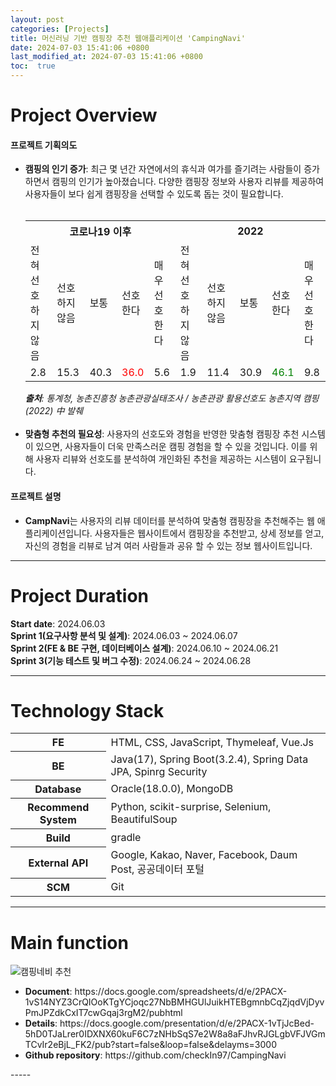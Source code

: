 ```yaml
---
layout: post
categories: [Projects]
title: 머신러닝 기반 캠핑장 추천 웹애플리케이션 'CampingNavi'
date: 2024-07-03 15:41:06 +0800
last_modified_at: 2024-07-03 15:41:06 +0800
toc:  true
---
```

<h1>Project Overview</h1>
<h4>프로젝트 기획의도</h4>
<ul>
  <li><strong>캠핑의 인기 증가</strong>: 최근 몇 년간 자연에서의 휴식과 여가를 즐기려는 사람들이 증가하면서 캠핑의 인기가 높아졌습니다. 다양한 캠핑장 정보와 사용자 리뷰를 제공하여 사용자들이 보다 쉽게 캠핑장을 선택할 수 있도록 돕는 것이 필요합니다.</li><br>
  <table>
    <tr>
      <th colspan="5">코로나19 이후</th>
      <th colspan="5">2022</th>
    </tr>
    <tr>
      <td>전혀 선호하지 않음</td>
      <td>선호하지 않음</td>
      <td>보통</td>
      <td>선호한다</td>
      <td>매우 선호한다</td>
      <td>전혀 선호하지 않음</td>
      <td>선호하지 않음</td>
      <td>보통</td>
      <td>선호한다</td>
      <td>매우 선호한다</td>
    </tr>
    <tr>
      <td>2.8</td>
      <td>15.3</td>
      <td>40.3</td>
      <td><span style="color:red">36.0</span></td>
      <td>5.6</td>
      <td>1.9</td>
      <td>11.4</td>
      <td>30.9</td>
      <td><span style="color:green">46.1</span></td>
      <td>9.8</td>
    </tr>
  </table>
  <em><strong>출처</strong>: 통계청, 농촌진흥청 농촌관광실태조사 / 농촌관광 활용선호도 농촌지역 캠핑(2022) 中 발췌</em>
  <br><br>
  <li><strong>맞춤형 추천의 필요성</strong>: 사용자의 선호도와 경험을 반영한 맞춤형 캠핑장 추천 시스템이 있으면, 사용자들이 더욱 만족스러운 캠핑 경험을 할 수 있을 것입니다. 이를 위해 사용자 리뷰와 선호도를 분석하여 개인화된 추천을 제공하는 시스템이 요구됩니다.</li>
</ul>

<h4>프로젝트 설명</h4>
<ul>
  <li><strong>CampNavi</strong>는 사용자의 리뷰 데이터를 분석하여 맞춤형 캠핑장을 추천해주는 웹 애플리케이션입니다. 사용자들은 웹사이트에서 캠핑장을 추천받고, 상세 정보를 얻고, 자신의 경험을 리뷰로 남겨 여러 사람들과 공유 할 수 있는 정보 웹사이트입니다.</li>
</ul>
<hr>
<h1>Project Duration</h1>
<span><strong>Start date</strong>: 2024.06.03</span><br>
<span><strong>Sprint 1(요구사항 분석 및 설계)</strong>: 2024.06.03 ~ 2024.06.07</span><br>
<span><strong>Sprint 2(FE & BE 구현, 데이터베이스 설계)</strong>: 2024.06.10 ~ 2024.06.21</span><br>
<span><strong>Sprint 3(기능 테스트 및 버그 수정)</strong>: 2024.06.24 ~ 2024.06.28</span><br>
<hr>
<h1>Technology Stack</h1>
<table>
  <tr>
    <th>FE</th>
    <td>HTML, CSS, JavaScript, Thymeleaf, Vue.Js</td>
  </tr>
  <tr>
    <th>BE</th>
    <td>Java(17), Spring Boot(3.2.4), Spring Data JPA, Spinrg Security</td>
  </tr>
  <tr>
    <th>Database</th>
    <td>Oracle(18.0.0), MongoDB</td>
  </tr>
  <tr>
    <th>Recommend System</th>
    <td>Python, scikit-surprise, Selenium, BeautifulSoup</td>
  </tr>
  <tr>
    <th>Build</th>
    <td>gradle</td>
  </tr>
  <tr>
    <th>External API</th>
    <td>Google, Kakao, Naver, Facebook, Daum Post, 공공데이터 포털</td>
  </tr>
  <tr>
    <th>SCM</th>
    <td>Git</td>
  </tr>
</table>
<hr>
<h1>Main function</h1>

![캠핑네비 추천](https://github.com/checkIn97/checkIn97.github.io/assets/158795073/b77801dc-395e-4044-906f-f1f5c3048c37)
<ul>
  <li><strong>Document</strong>: https://docs.google.com/spreadsheets/d/e/2PACX-1vS14NYZ3CrQIOoKTgYCjoqc27NbBMHGUlJuikHTEBgmnbCqZjqdVjDyvPmJPZdkCxIT7cwGqaj3rgM2/pubhtml</li>
  <li><strong>Details</strong>: https://docs.google.com/presentation/d/e/2PACX-1vTjJcBed-5hD0TJaLrer0IDXNX60kuF6C7zNHbSqS7e2W8a8aFJhvRJGLgbVFJVGmTCvIr2eBjL_FK2/pub?start=false&loop=false&delayms=3000</li>
  <li><strong>Github repository</strong>: https://github.com/checkIn97/CampingNavi</li>
</ul>
-----
